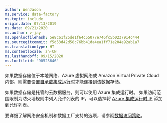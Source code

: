 ```yaml
---
author: WenJason
ms.service: data-factory
ms.topic: include
origin.date: 07/13/2019
ms.date: 09/21/2020
ms.author: v-jay
ms.openlocfilehash: 5e8c61f25de1f64c55077e746fc5b0237914c444
ms.sourcegitcommit: f5d53d42d58c76bb41da4ea1ff71e204e92ab1a7
ms.translationtype: HT
ms.contentlocale: zh-CN
ms.lasthandoff: 09/15/2020
ms.locfileid: "90523646"
---
```

<!--
    Separate the generic requirement on Self-hosted Integration Runtime set-up from connector articles.
-->
如果数据存储位于本地网络、Azure 虚拟网络或 Amazon Virtual Private Cloud 内部，则需要设置[自承载集成运行时](../articles/data-factory/create-self-hosted-integration-runtime.md)才能连接到该数据存储。

如果数据存储是托管的云数据服务，则可以使用 Azure 集成运行时。 如果访问范围限制为防火墙规则中列入允许列表的 IP，可以选择将 [Azure 集成运行时 IP](../articles/data-factory/azure-integration-runtime-ip-addresses.md) 添加到允许列表。 

要详细了解网络安全机制和数据工厂支持的选项，请参阅[数据访问策略](../articles/data-factory/data-access-strategies.md)。
